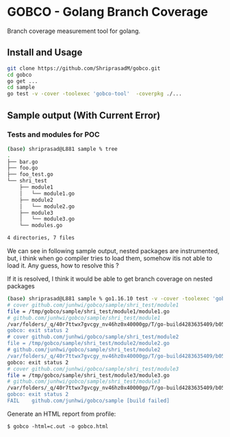 # GOBCO - Golang Branch Coverage

Branch coverage measurement tool for golang.


## Install and Usage
```sh
git clone https://github.com/ShriprasadM/gobco.git
cd gobco
go get ...
cd sample
go test -v -cover -toolexec 'gobco-tool'  -coverpkg ./...
```



## Sample output (With Current Error)

### Tests and modules for POC

```sh
(base) shriprasad@L881 sample % tree
.
├── bar.go
├── foo.go
├── foo_test.go
└── shri_test
    ├── module1
    │   └── module1.go
    ├── module2
    │   └── module2.go
    ├── module3
    │   └── module3.go
    └── modules.go

4 directories, 7 files
```
We can see in following sample output, nested packages are instrumented, but, i think when go compiler tries to load them, somehow itis not able to load it.
Any guess, how to resolve this ?

If it is resolved, I think it would be able to get branch coverage on nested packages

```sh
(base) shriprasad@L881 sample % go1.16.10 test -v -cover -toolexec 'gobco-tool'  -coverpkg ./... 
# cover github.com/junhwi/gobco/sample/shri_test/module1
file = /tmp/gobco/sample/shri_test/module1/module1.go
# github.com/junhwi/gobco/sample/shri_test/module1
/var/folders/_q/40r7ttwx7gvcgy_nv46hz0x40000gp/T/go-build4283635409/b055/module1.cover.go:3:8: can't find import: "github.com/junhwi/gobco"
gobco: exit status 2
# cover github.com/junhwi/gobco/sample/shri_test/module2
file = /tmp/gobco/sample/shri_test/module2/module2.go
# github.com/junhwi/gobco/sample/shri_test/module2
/var/folders/_q/40r7ttwx7gvcgy_nv46hz0x40000gp/T/go-build4283635409/b056/module2.cover.go:3:8: can't find import: "github.com/junhwi/gobco"
gobco: exit status 2
# cover github.com/junhwi/gobco/sample/shri_test/module3
file = /tmp/gobco/sample/shri_test/module3/module3.go
# github.com/junhwi/gobco/sample/shri_test/module3
/var/folders/_q/40r7ttwx7gvcgy_nv46hz0x40000gp/T/go-build4283635409/b057/module3.cover.go:3:8: can't find import: "github.com/junhwi/gobco"
gobco: exit status 2
FAIL	github.com/junhwi/gobco/sample [build failed]
```

Generate an HTML report from profile:
```
$ gobco -html=c.out -o gobco.html
```
